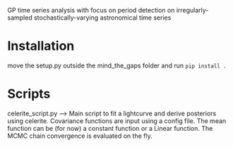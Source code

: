 GP time series analysis with focus on period detection on irregularly-sampled stochastically-varying astronomical time series

# Installation
move the setup.py outside the mind_the_gaps folder and run `pip install .`


# Scripts

celerite_script.py --> Main script to fit a lightcurve and derive posteriors using celerite. Covariance functions are input using a config file. The mean function can be (for now) a constant function or a Linear function. The MCMC chain convergence is evaluated on the fly.


